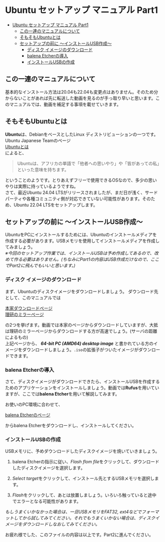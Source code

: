 # Ubuntu セットアップ マニュアル Part1


- [Ubuntu セットアップ マニュアル Part1](#ubuntu-セットアップ-マニュアル-part1)
  - [この一連のマニュアルについて](#この一連のマニュアルについて)
  - [そもそもUbuntuとは](#そもそもubuntuとは)
  - [セットアップの前に 〜インストールUSB作成〜](#セットアップの前に-インストールusb作成)
    - [ディスク イメージのダウンロード](#ディスク-イメージのダウンロード)
    - [balena Etcherの導入](#balena-etcherの導入)
    - [インストールUSBの作成](#インストールusbの作成)


## この一連のマニュアルについて
基本的なインストール方法は20.04も22.04も変更点はありません。そのため分からないことがあれば先に転送した動画を見るのが手っ取り早いと思います。このマニュアルでは、動画を補足する事項を載せていきます。

## そもそもUbuntuとは
**Ubuntu**は、DebianをベースとしたLinux ディストリビューションの一つです。Ubuntu Japanese Teamのページ<br>
[Ubuntuとは](https://www.ubuntulinux.jp/ubuntu)<br>
によると、
> Ubuntuは、アフリカの単語で「他者への思いやり」や「皆があっての私」といった意味を持ちます。

ということのようです。とりあえずフリーで使用できるOSなので、多少の思いやりは実際に持っているようですね。<br>
さて、最近Ubuntu 24.04 LTSがリリースされましたが、まだ日が浅く、サードパーティや各種コミュニティ側が対応できていない可能性があります。そのため、Ubuntu 22.04 LTSをセットアップします。

## セットアップの前に 〜インストールUSB作成〜
UbuntuをPCにインストールするためには、Ubuntuのインストールメディアを作成する必要があります。USBメモリを使用してインストールメディアを作成してみましょう。<br>
*※今回のセットアップ作業では、インストールUSBは予め作成してあるので、改めて作る必要はありません。(ちなみにPart1の内容はUSB作成だけなので、ここでPart2に飛んでもいいと思います。)*

### ディスク イメージのダウンロード
まず、Ubuntuのディスクイメージをダウンロードしましょう。
ダウンロード先として、このマニュアルでは

[本家ダウンロードページ](https://releases.ubuntu.com/jammy/)<br>
[理研のミラーページ](https://ftp.riken.jp/Linux/ubuntu-releases/22.04/)

の2つを挙げます。動画では本家のページからダウンロードしていますが、大抵は理研のミラーページからダウンロードする方が高速でしょう。(サーバの距離によるもの)<br>
上記ページから、 ***64-bit PC (AMD64) desktop image*** と書かれている方のイメージをダウンロードしましょう。`.iso`の拡張子がついたイメージがダウンロードできます。


### balena Etcherの導入
さて、ディスクイメージがダウンロードできたら、インストールUSBを作成するためのアプリケーションをインストールしましょう。動画では**Rufus**を用いていますが、ここでは**balena Etcher**を用いて解説してみます。

お使いのPC環境に合わせて、

[balena Etcherのページ](https://etcher.balena.io/)

からbalena Etcherをダウンロードし、インストールしてください。

### インストールUSBの作成
USBメモリに、予めダウンロードしたディスクイメージを焼いていきましょう。<br>

1. balena Etcherの指示に従い、*Flash flom file*をクリックして、ダウンロードしたディスクイメージを選択します。

2. *Select target*をクリックして、インストール先とするUSBメモリを選択します。

3. *Flash*をクリックして、あとは放置しましょう。いろいろ触っていると途中でエラーとなる可能性があります。

*もしうまくいかなかった場合は、一旦USBメモリをFAT32, ext4などでフォーマットしてから試してみてください。それでもうまくいかない場合は、ディスクイメージをダウンロードしなおしてみてください。*

お疲れ様でした、このファイルの内容は以上です。Part2に進んでください。
